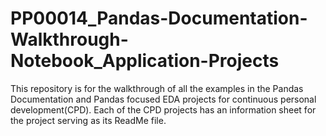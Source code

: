 # PP00014_Pandas-Documentation-Walkthrough-Notebook_Application-Projects
This repository is for the walkthrough of all the examples in the Pandas Documentation and Pandas focused EDA projects for continuous personal development(CPD). Each of the CPD projects has an information sheet for the project serving as its ReadMe file.
